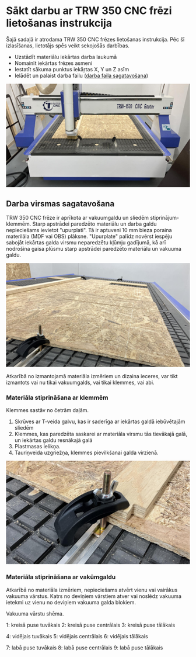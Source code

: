 # Sākt darbu ar TRW 350 CNC frēzi lietošanas instrukcija

Šajā sadaļā ir atrodama TRW 350 CNC frēzes lietošanas instrukcija. Pēc šī izlasīšanas, lietotājs spēs veikt sekojošās darbības.

- Uzstādīt materiālu iekārtas darba laukumā
- Nomainīt iekārtas frēzes asmeni
- Iestatīt sākuma punktus iekāŗtas X, Y un Z asīm
- Ielādēt un palaist darba failu ([darba faila sagatavošana](#))

![TRW 350 CNC frēze](trw-350-cnc.jpg)

## Darba virsmas sagatavošana

TRW 350 CNC frēze ir aprīkota ar vakuumgaldu un sliedēm stiprinājum-klemmēm. Starp apstrādei paredzēto materiālu un darba galdu nepieciešams ievietot "upurplati". Tā ir aptuveni 10 mm bieza poraina materilāla (MDF vai OBS) plāksne. "Upurplate" palīdz novērst iespēju sabojāt iekārtas galda virsmu neparedzētu kļūmju gadījumā, kā arī nodrošina gaisa plūsmu starp apstrādei paredzēto materiālu un vakuuma galdu. 

![Upurplate](upurplate.jpg)

Atkarībā no izmantojamā materiāla izmēriem un dizaina ieceres, var tikt izmantots vai nu tikai vakuumgalds, vai tikai klemmes, vai abi.

### Materiāla stiprināšana ar klemmēm

Klemmes sastāv no četrām daļām.

1. Skrūves ar T-veida galvu, kas ir saderīga ar iekārtas galdā iebūvētajām sliedēm
2. Klemmes, kas paredzēta saskarei ar materiāla virsmu tās tievākajā galā, un iekārtas galdu resnākajā galā
3. Plastmasas ielikņa.
4. Tauriņveida uzgriežņa, klemmes pievilkšanai galda virzienā.

![Klemme](klemme.jpg)

### Materiāla stiprināšana ar vakūmgaldu

Atkarībā no materiāla izmēriem, nepieciešams atvērt vienu vai vairākus vakuuma vārstus. Katrs no deviņiem vārstiem atver vai noslēdz vakuuma ietekmi uz vienu no deviņiem vakuuma galda blokiem.

Vakuuma vārstu shēma.

1: kreisā puse tuvākais
2: kreisā puse centrālais
3: kreisā puse tālākais

4: vidējais tuvākais
5: vidējais centrālais
6: vidējais tālākais

7: labā puse tuvākais
8: labā puse centrālais
9: labā puse tālākais

